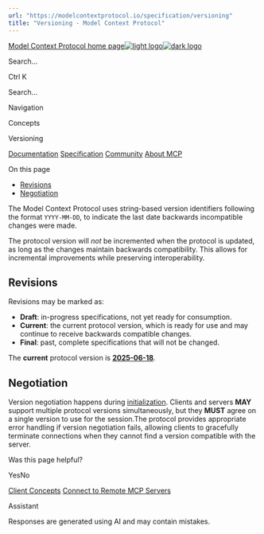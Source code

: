 ```yaml
---
url: "https://modelcontextprotocol.io/specification/versioning"
title: "Versioning - Model Context Protocol"
---
```


[Model Context Protocol home page![light logo](https://mintlify.s3.us-west-1.amazonaws.com/mcp/logo/light.svg)![dark logo](https://mintlify.s3.us-west-1.amazonaws.com/mcp/logo/dark.svg)](https://modelcontextprotocol.io/)

Search...

Ctrl K

Search...

Navigation

Concepts

Versioning

[Documentation](https://modelcontextprotocol.io/docs/getting-started/intro) [Specification](https://modelcontextprotocol.io/specification/2025-06-18) [Community](https://modelcontextprotocol.io/community/communication) [About MCP](https://modelcontextprotocol.io/about)

On this page

- [Revisions](https://modelcontextprotocol.io/specification/versioning#revisions)
- [Negotiation](https://modelcontextprotocol.io/specification/versioning#negotiation)

The Model Context Protocol uses string-based version identifiers following the format
`YYYY-MM-DD`, to indicate the last date backwards incompatible changes were made.

The protocol version will _not_ be incremented when the
protocol is updated, as long as the changes maintain backwards compatibility. This allows
for incremental improvements while preserving interoperability.

## [​](https://modelcontextprotocol.io/specification/versioning\#revisions)  Revisions

Revisions may be marked as:

- **Draft**: in-progress specifications, not yet ready for consumption.
- **Current**: the current protocol version, which is ready for use and may continue to
receive backwards compatible changes.
- **Final**: past, complete specifications that will not be changed.

The **current** protocol version is [**2025-06-18**](https://modelcontextprotocol.io/specification/2025-06-18).

## [​](https://modelcontextprotocol.io/specification/versioning\#negotiation)  Negotiation

Version negotiation happens during
[initialization](https://modelcontextprotocol.io/specification/2025-06-18/basic/lifecycle#initialization). Clients and
servers **MAY** support multiple protocol versions simultaneously, but they **MUST**
agree on a single version to use for the session.The protocol provides appropriate error handling if version negotiation fails, allowing
clients to gracefully terminate connections when they cannot find a version compatible
with the server.

Was this page helpful?

YesNo

[Client Concepts](https://modelcontextprotocol.io/docs/learn/client-concepts) [Connect to Remote MCP Servers](https://modelcontextprotocol.io/docs/tutorials/use-remote-mcp-server)

Assistant

Responses are generated using AI and may contain mistakes.